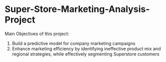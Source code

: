 # Super-Store-Marketing-Analysis-Project

Main Objectives of this project:
1. Build a predictive model for company marketing campaigns
2. Enhance marketing efficiency by identifying ineffective product mix and regional strategies, while effectively segmenting Superstore customers


